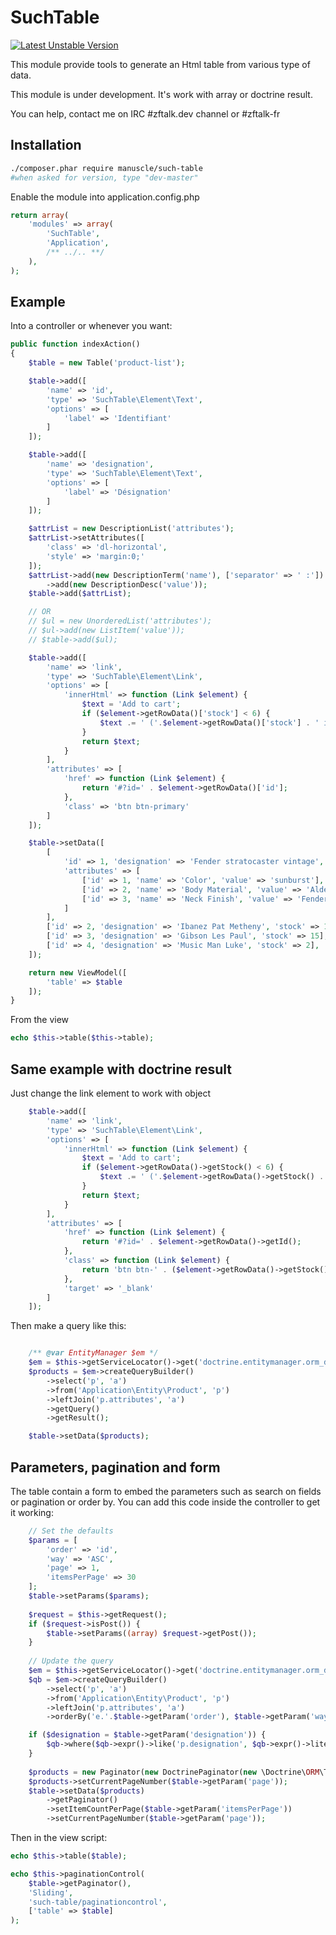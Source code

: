 # SuchTable
[![Latest Unstable Version](https://poser.pugx.org/manuscle/such-table/v/unstable.png)](//packagist.org/packages/manuscle/such-table)

This module provide tools to generate an Html table from various type of data.

This module is under development.
It's work with array or doctrine result.

You can help, contact me on IRC #zftalk.dev channel or #zftalk-fr

## Installation

```bash
./composer.phar require manuscle/such-table
#when asked for version, type "dev-master"
```

Enable the module into application.config.php

```php
return array(
    'modules' => array(
        'SuchTable',
        'Application',
        /** ../.. **/
    ),
);
```

## Example

Into a controller or whenever you want:

```php
public function indexAction()
{
    $table = new Table('product-list');

    $table->add([
        'name' => 'id',
        'type' => 'SuchTable\Element\Text',
        'options' => [
            'label' => 'Identifiant'
        ]
    ]);

    $table->add([
        'name' => 'designation',
        'type' => 'SuchTable\Element\Text',
        'options' => [
            'label' => 'Désignation'
        ]
    ]);

    $attrList = new DescriptionList('attributes');
    $attrList->setAttributes([
        'class' => 'dl-horizontal',
        'style' => 'margin:0;'
    ]);
    $attrList->add(new DescriptionTerm('name'), ['separator' => ' :'])
        ->add(new DescriptionDesc('value'));
    $table->add($attrList);

    // OR
    // $ul = new UnorderedList('attributes');
    // $ul->add(new ListItem('value'));
    // $table->add($ul);

    $table->add([
        'name' => 'link',
        'type' => 'SuchTable\Element\Link',
        'options' => [
            'innerHtml' => function (Link $element) {
                $text = 'Add to cart';
                if ($element->getRowData()['stock'] < 6) {
                    $text .= ' ('.$element->getRowData()['stock'] . ' in stock!)';
                }
                return $text;
            }
        ],
        'attributes' => [
            'href' => function (Link $element) {
                return '#?id=' . $element->getRowData()['id'];
            },
            'class' => 'btn btn-primary'
        ]
    ]);

    $table->setData([
        [
            'id' => 1, 'designation' => 'Fender stratocaster vintage', 'stock' => 5,
            'attributes' => [
                ['id' => 1, 'name' => 'Color', 'value' => 'sunburst'],
                ['id' => 2, 'name' => 'Body Material', 'value' => 'Alder'],
                ['id' => 3, 'name' => 'Neck Finish', 'value' => 'Fender Flash Coat Lacquer'],
            ]
        ],
        ['id' => 2, 'designation' => 'Ibanez Pat Metheny', 'stock' => 10],
        ['id' => 3, 'designation' => 'Gibson Les Paul', 'stock' => 15],
        ['id' => 4, 'designation' => 'Music Man Luke', 'stock' => 2],
    ]);

    return new ViewModel([
        'table' => $table
    ]);
}
```

From the view

```php
echo $this->table($this->table);
```

## Same example with doctrine result

Just change the link element to work with object

```php
    $table->add([
        'name' => 'link',
        'type' => 'SuchTable\Element\Link',
        'options' => [
            'innerHtml' => function (Link $element) {
                $text = 'Add to cart';
                if ($element->getRowData()->getStock() < 6) {
                    $text .= ' ('.$element->getRowData()->getStock() . ' in stock!)';
                }
                return $text;
            }
        ],
        'attributes' => [
            'href' => function (Link $element) {
                return '#?id=' . $element->getRowData()->getId();
            },
            'class' => function (Link $element) {
                return 'btn btn-' . ($element->getRowData()->getStock() < 6 ? 'warning' : 'primary') ;
            },
            'target' => '_blank'
        ]
    ]);
```

Then make a query like this:

```php

    /** @var EntityManager $em */
    $em = $this->getServiceLocator()->get('doctrine.entitymanager.orm_default');
    $products = $em->createQueryBuilder()
        ->select('p', 'a')
        ->from('Application\Entity\Product', 'p')
        ->leftJoin('p.attributes', 'a')
        ->getQuery()
        ->getResult();

    $table->setData($products);
```

## Parameters, pagination and form

The table contain a form to embed the parameters such as search on fields or pagination or order by.
You can add this code inside the controller to get it working:

```php
    // Set the defaults
    $params = [
        'order' => 'id',
        'way' => 'ASC',
        'page' => 1,
        'itemsPerPage' => 30
    ];
    $table->setParams($params);
    
    $request = $this->getRequest();
    if ($request->isPost()) {
        $table->setParams((array) $request->getPost());
    }
    
    // Update the query
    $em = $this->getServiceLocator()->get('doctrine.entitymanager.orm_default');
    $qb = $em->createQueryBuilder()
        ->select('p', 'a')
        ->from('Application\Entity\Product', 'p')
        ->leftJoin('p.attributes', 'a')
        ->orderBy('e.'.$table->getParam('order'), $table->getParam('way'));

    if ($designation = $table->getParam('designation')) {
        $qb->where($qb->expr()->like('p.designation', $qb->expr()->literal("%{$designation}%")));
    }
    
    $products = new Paginator(new DoctrinePaginator(new \Doctrine\ORM\Tools\Pagination\Paginator($qb)));
    $products->setCurrentPageNumber($table->getParam('page'));
    $table->setData($products)
        ->getPaginator()
        ->setItemCountPerPage($table->getParam('itemsPerPage'))
        ->setCurrentPageNumber($table->getParam('page'));
```

Then in the view script:

```php
echo $this->table($table);

echo $this->paginationControl(
    $table->getPaginator(),
    'Sliding',
    'such-table/paginationcontrol',
    ['table' => $table]
);
```